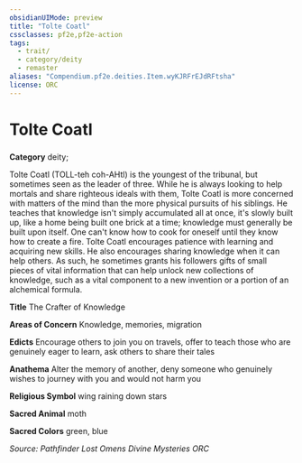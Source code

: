 ```yaml
---
obsidianUIMode: preview
title: "Tolte Coatl"
cssclasses: pf2e,pf2e-action
tags:
  - trait/
  - category/deity
  - remaster
aliases: "Compendium.pf2e.deities.Item.wyKJRFrEJdRFtsha"
license: ORC
---
```

# Tolte Coatl

### 

**Category** deity; 




Tolte Coatl (TOLL-teh coh-AHtl) is the youngest of the tribunal, but sometimes seen as the leader of three. While he is always looking to help mortals and share righteous ideals with them, Tolte Coatl is more concerned with matters of the mind than the more physical pursuits of his siblings. He teaches that knowledge isn't simply accumulated all at once, it's slowly built up, like a home being built one brick at a time; knowledge must generally be built upon itself. One can't know how to cook for oneself until they know how to create a fire. Tolte Coatl encourages patience with learning and acquiring new skills. He also encourages sharing knowledge when it can help others. As such, he sometimes grants his followers gifts of small pieces of vital information that can help unlock new collections of knowledge, such as a vital component to a new invention or a portion of an alchemical formula.

**Title** The Crafter of Knowledge

**Areas of Concern** Knowledge, memories, migration

**Edicts** Encourage others to join you on travels, offer to teach those who are genuinely eager to learn, ask others to share their tales

**Anathema** Alter the memory of another, deny someone who genuinely wishes to journey with you and would not harm you

**Religious Symbol** wing raining down stars

**Sacred Animal** moth

**Sacred Colors** green, blue

*Source: Pathfinder Lost Omens Divine Mysteries*
*ORC*
